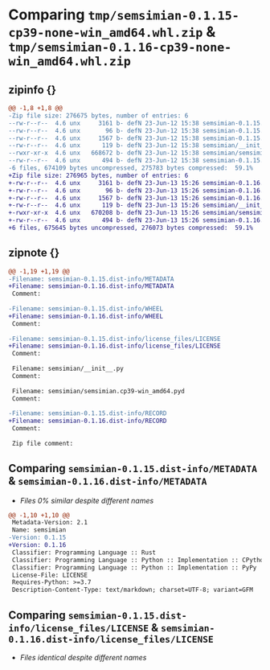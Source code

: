 # Comparing `tmp/semsimian-0.1.15-cp39-none-win_amd64.whl.zip` & `tmp/semsimian-0.1.16-cp39-none-win_amd64.whl.zip`

## zipinfo {}

```diff
@@ -1,8 +1,8 @@
-Zip file size: 276675 bytes, number of entries: 6
--rw-r--r--  4.6 unx     3161 b- defN 23-Jun-12 15:38 semsimian-0.1.15.dist-info/METADATA
--rw-r--r--  4.6 unx       96 b- defN 23-Jun-12 15:38 semsimian-0.1.15.dist-info/WHEEL
--rw-r--r--  4.6 unx     1567 b- defN 23-Jun-12 15:38 semsimian-0.1.15.dist-info/license_files/LICENSE
--rw-r--r--  4.6 unx      119 b- defN 23-Jun-12 15:38 semsimian/__init__.py
--rwxr-xr-x  4.6 unx   668672 b- defN 23-Jun-12 15:38 semsimian/semsimian.cp39-win_amd64.pyd
--rw-r--r--  4.6 unx      494 b- defN 23-Jun-12 15:38 semsimian-0.1.15.dist-info/RECORD
-6 files, 674109 bytes uncompressed, 275783 bytes compressed:  59.1%
+Zip file size: 276965 bytes, number of entries: 6
+-rw-r--r--  4.6 unx     3161 b- defN 23-Jun-13 15:26 semsimian-0.1.16.dist-info/METADATA
+-rw-r--r--  4.6 unx       96 b- defN 23-Jun-13 15:26 semsimian-0.1.16.dist-info/WHEEL
+-rw-r--r--  4.6 unx     1567 b- defN 23-Jun-13 15:26 semsimian-0.1.16.dist-info/license_files/LICENSE
+-rw-r--r--  4.6 unx      119 b- defN 23-Jun-13 15:26 semsimian/__init__.py
+-rwxr-xr-x  4.6 unx   670208 b- defN 23-Jun-13 15:26 semsimian/semsimian.cp39-win_amd64.pyd
+-rw-r--r--  4.6 unx      494 b- defN 23-Jun-13 15:26 semsimian-0.1.16.dist-info/RECORD
+6 files, 675645 bytes uncompressed, 276073 bytes compressed:  59.1%
```

## zipnote {}

```diff
@@ -1,19 +1,19 @@
-Filename: semsimian-0.1.15.dist-info/METADATA
+Filename: semsimian-0.1.16.dist-info/METADATA
 Comment: 
 
-Filename: semsimian-0.1.15.dist-info/WHEEL
+Filename: semsimian-0.1.16.dist-info/WHEEL
 Comment: 
 
-Filename: semsimian-0.1.15.dist-info/license_files/LICENSE
+Filename: semsimian-0.1.16.dist-info/license_files/LICENSE
 Comment: 
 
 Filename: semsimian/__init__.py
 Comment: 
 
 Filename: semsimian/semsimian.cp39-win_amd64.pyd
 Comment: 
 
-Filename: semsimian-0.1.15.dist-info/RECORD
+Filename: semsimian-0.1.16.dist-info/RECORD
 Comment: 
 
 Zip file comment:
```

## Comparing `semsimian-0.1.15.dist-info/METADATA` & `semsimian-0.1.16.dist-info/METADATA`

 * *Files 0% similar despite different names*

```diff
@@ -1,10 +1,10 @@
 Metadata-Version: 2.1
 Name: semsimian
-Version: 0.1.15
+Version: 0.1.16
 Classifier: Programming Language :: Rust
 Classifier: Programming Language :: Python :: Implementation :: CPython
 Classifier: Programming Language :: Python :: Implementation :: PyPy
 License-File: LICENSE
 Requires-Python: >=3.7
 Description-Content-Type: text/markdown; charset=UTF-8; variant=GFM
```

## Comparing `semsimian-0.1.15.dist-info/license_files/LICENSE` & `semsimian-0.1.16.dist-info/license_files/LICENSE`

 * *Files identical despite different names*

